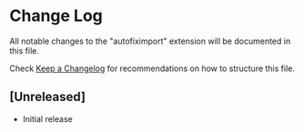 # Change Log

All notable changes to the "autofiximport" extension will be documented in this file.

Check [Keep a Changelog](http://keepachangelog.com/) for recommendations on how to structure this file.

## [Unreleased]

- Initial release